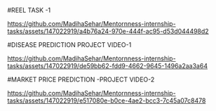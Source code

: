 #REEL TASK -1

https://github.com/MadihaSehar/Mentornness-internship-tasks/assets/147022919/a4b76a24-970e-444f-ac95-d53d044498d2



#DISEASE PREDICTION PROJECT VIDEO-1


https://github.com/MadihaSehar/Mentornness-internship-tasks/assets/147022919/de59bb62-fdd9-4662-9645-1496a2aa3a64





#MARKET PRICE PREDICTION -PROJECT VIDEO-2

https://github.com/MadihaSehar/Mentornness-internship-tasks/assets/147022919/e517080e-b0ce-4ae2-bcc3-7c45a07c8478

